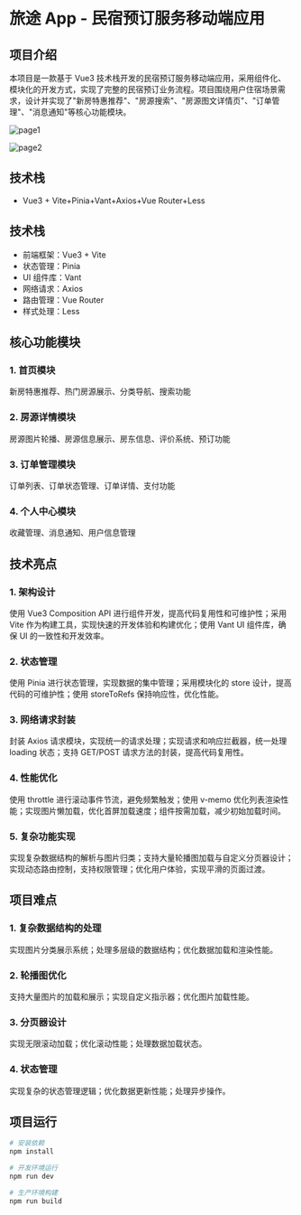 # 旅途 App - 民宿预订服务移动端应用

## 项目介绍

本项目是一款基于 Vue3 技术栈开发的民宿预订服务移动端应用，采用组件化、模块化的开发方式，实现了完整的民宿预订业务流程。项目围绕用户住宿场景需求，设计并实现了"新房特惠推荐"、"房源搜索"、"房源图文详情页"、"订单管理"、"消息通知"等核心功能模块。

![page1](D:\coderwhy\hy-trip-code\public\img\page1.png)

![page2](D:\coderwhy\hy-trip-code\public\img\page2.png)

## 技术栈

- Vue3 + Vite+Pinia+Vant+Axios+Vue Router+Less

## 技术栈

- 前端框架：Vue3 + Vite
- 状态管理：Pinia
- UI 组件库：Vant
- 网络请求：Axios
- 路由管理：Vue Router
- 样式处理：Less

## 核心功能模块

### 1. 首页模块

新房特惠推荐、热门房源展示、分类导航、搜索功能

### 2. 房源详情模块

房源图片轮播、房源信息展示、房东信息、评价系统、预订功能

### 3. 订单管理模块

订单列表、订单状态管理、订单详情、支付功能

### 4. 个人中心模块

收藏管理、消息通知、用户信息管理

## 技术亮点

### 1. 架构设计

使用 Vue3 Composition API 进行组件开发，提高代码复用性和可维护性；采用 Vite 作为构建工具，实现快速的开发体验和构建优化；使用 Vant UI 组件库，确保 UI 的一致性和开发效率。

### 2. 状态管理

使用 Pinia 进行状态管理，实现数据的集中管理；采用模块化的 store 设计，提高代码的可维护性；使用 storeToRefs 保持响应性，优化性能。

### 3. 网络请求封装

封装 Axios 请求模块，实现统一的请求处理；实现请求和响应拦截器，统一处理 loading 状态；支持 GET/POST 请求方法的封装，提高代码复用性。

### 4. 性能优化

使用 throttle 进行滚动事件节流，避免频繁触发；使用 v-memo 优化列表渲染性能；实现图片懒加载，优化首屏加载速度；组件按需加载，减少初始加载时间。

### 5. 复杂功能实现

实现复杂数据结构的解析与图片归类；支持大量轮播图加载与自定义分页器设计；实现动态路由控制，支持权限管理；优化用户体验，实现平滑的页面过渡。

## 项目难点

### 1. 复杂数据结构的处理

实现图片分类展示系统；处理多层级的数据结构；优化数据加载和渲染性能。

### 2. 轮播图优化

支持大量图片的加载和展示；实现自定义指示器；优化图片加载性能。

### 3. 分页器设计

实现无限滚动加载；优化滚动性能；处理数据加载状态。

### 4. 状态管理

实现复杂的状态管理逻辑；优化数据更新性能；处理异步操作。

## 项目运行

```bash
# 安装依赖
npm install

# 开发环境运行
npm run dev

# 生产环境构建
npm run build
```

